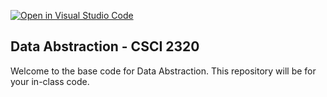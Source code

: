 [![Open in Visual Studio Code](https://classroom.github.com/assets/open-in-vscode-718a45dd9cf7e7f842a935f5ebbe5719a5e09af4491e668f4dbf3b35d5cca122.svg)](https://classroom.github.com/online_ide?assignment_repo_id=11615669&assignment_repo_type=AssignmentRepo)
## Data Abstraction - CSCI 2320

Welcome to the base code for Data Abstraction. This repository will be for your in-class code.
